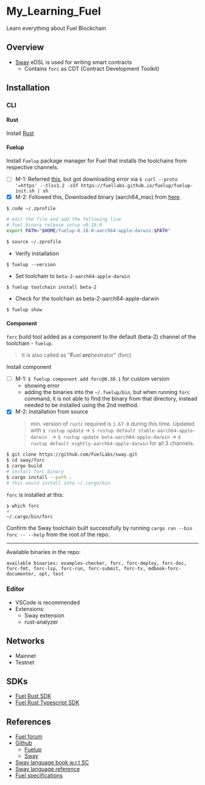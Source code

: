 # My_Learning_Fuel

Learn everything about Fuel Blockchain

## Overview

- [Sway](https://fuellabs.github.io/sway/v0.31.3/index.html) eDSL is used for writing smart contracts
  - Contains `forc` as CDT (Contract Development Toolkit)

## Installation

### CLI

#### Rust

Install [Rust](https://github.com/abhi3700/My_Learning-Rust/blob/main/README.md#installation)

#### Fuelup

Install `Fuelup` package manager for Fuel that installs the toolchains from respective channels.

- [ ] M-1: Referred [this](https://github.com/FuelLabs/fuelup#quickstart), but got downloading error via `$ curl --proto '=https' --tlsv1.2 -sSf https://fuellabs.github.io/fuelup/fuelup-init.sh | sh`
- [x] M-2: Followed this, Downloaded binary (aarch64_mac) from [here](https://github.com/FuelLabs/fuelup/releases/).

```bash
$ code ~/.zprofile

# edit the file and add the following line
# fuel binary release setup v0.18.0
export PATH="$HOME/fuelup-0.18.0-aarch64-apple-darwin:$PATH"

$ source ~/.zprofile
```

- Verify installation

```console
$ fuelup --version
```

- Set toolchain to `beta-2-aarch64-apple-darwin`

```console
$ fuelup toolchain install beta-2
```

- Check for the toolchain as beta-2-aarch64-apple-darwin

```console
$ fuelup show
```

#### Component

`forc` build tool added as a component to the default (beta-2) channel of the toolchain - `fuelup`.

> It is also called as "**F**uel **orc**hestrator" (forc)

Install component

- [ ] M-1: `$ fuelup component add forc@0.30.1` for custom version
  - showing error
  - adding the binaries into the `~/.fuelup/bin`, but when running `forc` command, it is not able to find the binary from that directory, instead needed to be installed using the 2nd method.
- [x] M-2: Installation from source
  > min. version of `rustc` required is `1.67.0` during this time. Updated with `$ rustup update` -> `$ rustup default stable-aarch64-apple-darwin ` -> `$ rustup update beta-aarch64-apple-darwin` -> `$ rustup default nightly-aarch64-apple-darwin` for all 3 channels.

```bash
$ git clone https://github.com/FuelLabs/sway.git
$ cd sway/forc
$ cargo build
# install forc binary
$ cargo install --path .
# this would install into ~/.cargo/bin
```

`forc` is installed at this:

```console
❯ which forc                                                                                                                                                                       ⏎
~/.cargo/bin/forc
```

Confirm the Sway toolchain built successfully by running `cargo run --bin forc -- --help` from the root of the repo.

---

Available binaries in the repo:

```console
available binaries: examples-checker, forc, forc-deploy, forc-doc, forc-fmt, forc-lsp, forc-run, forc-submit, forc-tx, mdbook-forc-documenter, opt, test
```

### Editor

- VSCode is recommended
- Extensions:
  - Sway extension
  - rust-analyzer

## Networks

- Mainnet
- Testnet

## SDKs

- [Fuel Rust SDK](https://fuellabs.github.io/fuels-rs/v0.32.2/index.html)
- [Fuel Rust Typescript SDK](https://fuellabs.github.io/fuels-ts/)

## References

- [Fuel forum](https://forum.fuel.network/)
- [Github](https://github.com/FuelLabs)
  - [Fuelup](https://github.com/FuelLabs/fuelup)
  - [Sway](https://github.com/FuelLabs/sway)
- [Sway language book w.r.t SC](https://fuellabs.github.io/sway/v0.35.1/book/index.html)
- [Sway language reference](https://fuellabs.github.io/sway/master/reference/)
- [Fuel specifications](https://fuellabs.github.io/fuel-specs/master/fuel-specs.html)
